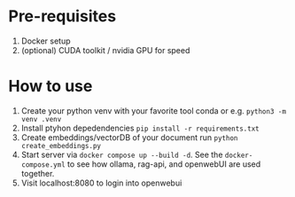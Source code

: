 # Pre-requisites

1. Docker setup
1. (optional) CUDA toolkit / nvidia GPU for speed

# How to use

1. Create your python venv with your favorite tool conda or e.g. `python3 -m venv .venv` 
1. Install ptyhon depedendencies `pip install -r requirements.txt`
1. Create embeddings/vectorDB of your document run `python create_embeddings.py`
1. Start server via `docker compose up --build -d`. See the `docker-compose.yml` to see how ollama, rag-api, and openwebUI are used together.
1. Visit localhost:8080 to login into openwebui
